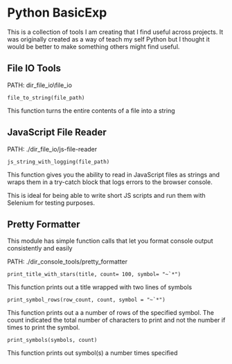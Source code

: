 # Python BasicExp
This is a collection of tools I am creating that I find useful across projects.
It was originally created as a way of teach my self Python but I thought it would
be better to make something others might find useful.

## File IO Tools

PATH: dir_file_io\file_io

```
file_to_string(file_path)
```

This function turns the entire contents of a file into a string

## JavaScript File Reader

PATH: ./dir_file_io/js-file-reader

```
js_string_with_logging(file_path)
```

This function gives you the ability to read in JavaScript files as
strings and wraps them in a try-catch block that logs errors to the 
browser console.

This is ideal for being able to write short JS scripts and run them
with Selenium for testing purposes.

## Pretty Formatter
This module has simple function calls that let you format console output
consistently and easily

PATH: ./dir_console_tools/pretty_formatter

```
print_title_with_stars(title, count= 100, symbol= "~`*")
```

This function prints out a title wrapped with two lines of symbols

```
print_symbol_rows(row_count, count, symbol = "~`*")
```

This function prints out a a number of rows of the specified symbol.
The count indicated the total number of characters to print and not
the number if times to print the symbol.

```
print_symbols(symbols, count)
```

This function prints out symbol(s) a number times specified



